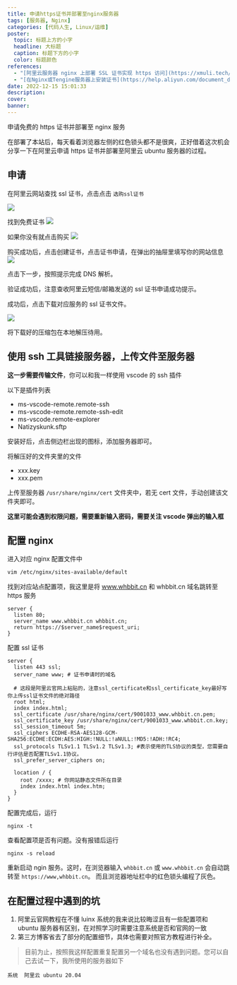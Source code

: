 ```yaml
---
title: 申请https证书并部署至nginx服务器
tags: [服务器, Nginx]
categories: [代码人生, Linux/运维]
poster:
  topic: 标题上方的小字
  headline: 大标题
  caption: 标题下方的小字
  color: 标题颜色
references:
  - "[阿里云服务器 nginx 上部署 SSL 证书实现 https 访问](https://xmuli.tech/posts/70a6b02f/)"
  - "[在Nginx或Tengine服务器上安装证书](https://help.aliyun.com/document_detail/98728.htm?spm=a2c4g.11186623.0.0.22fc4af0YHDew5)"
date: 2022-12-15 15:01:33
description:
cover:
banner:
---
```


申请免费的 https 证书并部署至 nginx 服务

<!-- more -->

在部署了本站后，每天看着浏览器左侧的红色锁头都不是很爽，正好借着这次机会分享一下在阿里云申请 https 证书并部署至阿里云 ubuntu 服务器的过程。

## 申请

在阿里云网站查找 ssl 证书，点击点击 `选购ssl证书`

![](https://whbbit-blog.oss-cn-beijing.aliyuncs.com/202212151507911.png)

找到免费证书
![](https://whbbit-blog.oss-cn-beijing.aliyuncs.com/202212151509202.png)

如果你没有就点击购买
![](https://whbbit-blog.oss-cn-beijing.aliyuncs.com/202212151510721.png)

购买成功后，点击创建证书，点击证书申请，在弹出的抽屉里填写你的网站信息
![](https://whbbit-blog.oss-cn-beijing.aliyuncs.com/202212151513404.png)

点击下一步，按照提示完成 DNS 解析。

验证成功后，注意查收阿里云短信/邮箱发送的 ssl 证书申请成功提示。

成功后，点击下载对应服务的 ssl 证书文件。

![](https://whbbit-blog.oss-cn-beijing.aliyuncs.com/202212151516102.png)

将下载好的压缩包在本地解压待用。

## 使用 ssh 工具链接服务器，上传文件至服务器

**这一步需要传输文件**，你可以和我一样使用 vscode 的 ssh 插件

以下是插件列表

- ms-vscode-remote.remote-ssh
- ms-vscode-remote.remote-ssh-edit
- ms-vscode.remote-explorer
- Natizyskunk.sftp

安装好后，点击侧边栏出现的图标，添加服务器即可。

将解压好的文件夹里的文件

- xxx.key
- xxx.pem

上传至服务器 `/usr/share/nginx/cert` 文件夹中，若无 cert 文件，手动创建该文件夹即可。

**这里可能会遇到权限问题，需要重新输入密码，需要关注 vscode 弹出的输入框**

## 配置 nginx

进入对应 nginx 配置文件中

```bash
vim /etc/nginx/sites-available/default
```

找到对应站点配置项，我这里是将 www.whbbit.cn 和 whbbit.cn 域名跳转至 https 服务

```nginx
server {
  listen 80;
  server_name www.whbbit.cn whbbit.cn;
  return https://$server_name$request_uri;
}
```

配置 ssl 证书

```nginx
server {
  listen 443 ssl;
  server_name www; # 证书申请时的域名

  # 这段是阿里云官网上粘贴的，注意ssl_certificate和ssl_certificate_key最好写你上传ssl证书文件的绝对路径
  root html;
  index index.html;
  ssl_certificate /usr/share/nginx/cert/9001033_www.whbbit.cn.pem;
  ssl_certificate_key /usr/share/nginx/cert/9001033_www.whbbit.cn.key;
  ssl_session_timeout 5m;
  ssl_ciphers ECDHE-RSA-AES128-GCM-SHA256:ECDHE:ECDH:AES:HIGH:!NULL:!aNULL:!MD5:!ADH:!RC4;
  ssl_protocols TLSv1.1 TLSv1.2 TLSv1.3; #表示使用的TLS协议的类型，您需要自行评估是否配置TLSv1.1协议。
  ssl_prefer_server_ciphers on;

  location / {
    root /xxxx; # 你网站静态文件所在目录
    index index.html index.htm;
  }
}
```

配置完成后，运行

```
nginx -t
```

查看配置项是否有问题。没有报错后运行

```
nginx -s reload
```

重新启动 ngin 服务。这时，在浏览器输入 `whbbit.cn` 或 `www.whbbit.cn` 会自动跳转至 `https://www,whbbit.cn`。 而且浏览器地址栏中的红色锁头编程了灰色。

## 在配置过程中遇到的坑

1. 阿里云官网教程在不懂 luinx 系统的我来说比较晦涩且有一些配置项和 ubuntu 服务器有区别，在对照学习时需要注意系统是否和官网的一致
2. 第三方博客省去了部分的配置细节，具体也需要对照官方教程进行补全。

> 目前为止，按照我这样配置重复配置另一个域名也没有遇到问题。您可以自己去试一下，我所使用的服务器如下

```
系统  阿里云 ubuntu 20.04
```
